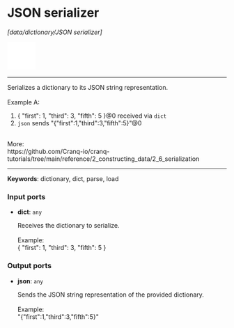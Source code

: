 # JSON serializer

_[data/dictionary/JSON serializer]_

![icon](</assets/icons/cbb85c56-3c8f-4e5e-afdd-a9dd9e84385d.png>)

---

Serializes a dictionary to its JSON string representation.<br>
<br>
Example A:<br>
1. { "first": 1, "third": 3, "fifth": 5 }@0 received via `dict`<br>
2. `json` sends "{\"first\":1,\"third\":3,\"fifth\":5}"@0<br>
<br>
More:<br>
https://github.com/Cranq-io/cranq-tutorials/tree/main/reference/2_constructing_data/2_6_serialization<br>

---

__Keywords__: dictionary, dict, parse, load

### Input ports

* __dict__: ` any `

    Receives the dictionary to serialize.<br>
    <br>
    Example:<br>
    { "first": 1, "third": 3, "fifth": 5 }<br>

### Output ports

* __json__: ` any `

    Sends the JSON string representation of the provided dictionary.<br>
    <br>
    Example:<br>
    "{\"first\":1,\"third\":3,\"fifth\":5}"<br>

